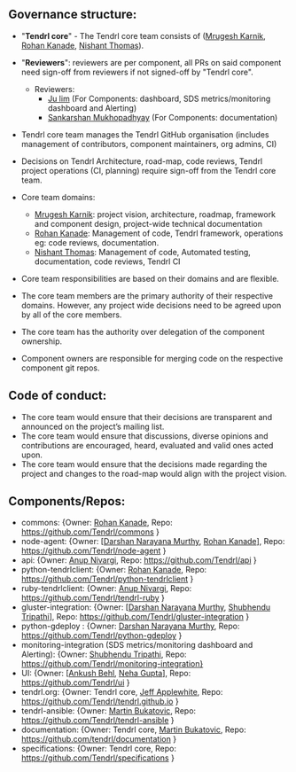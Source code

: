## Governance structure:
* "**Tendrl core**" - The Tendrl core team consists of ([Mrugesh Karnik](https://github.com/brainfunked), [Rohan Kanade](https://github.com/r0h4n), [Nishant Thomas](https://github.com/nthomas-redhat)).
* "**Reviewers**": reviewers are per component, all PRs on said component need sign-off from reviewers if not signed-off by "Tendrl core".
   * Reviewers:
       * [Ju lim](https://github.com/julienlim) (For Components: dashboard, SDS metrics/monitoring dashboard and Alerting)
       * [Sankarshan Mukhopadhyay](https://github.com/sankarshanmukhopadhyay) (For Components: documentation)

* Tendrl core team manages the Tendrl GitHub organisation (includes management of contributors, component maintainers, org admins, CI)
* Decisions on Tendrl Architecture, road-map, code reviews, Tendrl project operations (CI, planning) require sign-off from the Tendrl core team.
* Core team domains:
   * [Mrugesh Karnik](https://github.com/brainfunked): project vision, architecture, roadmap, framework and component design, project-wide technical documentation
   * [Rohan Kanade](https://github.com/r0h4n): Management of code, Tendrl framework, operations eg: code reviews, documentation.
   * [Nishant Thomas](https://github.com/nthomas-redhat): Management of code, Automated testing, documentation, code reviews, Tendrl CI
* Core team responsibilities are based on their domains and are flexible.
* The core team members are the primary authority of their respective domains. However, any project wide decisions need to be agreed upon by all of the core members.
* The core team has the authority over delegation of the component ownership.
* Component owners are responsible for merging code on the respective component git repos.

## Code of conduct:
* The core team would ensure that their decisions are transparent and announced on the project’s mailing list.
* The core team would ensure that discussions, diverse opinions and contributions are encouraged, heard, evaluated and valid ones acted upon.
* The core team would ensure that the decisions made regarding the project and changes to the road-map would align with the project vision.

## Components/Repos:
* commons: {Owner: [Rohan Kanade](https://github.com/r0h4n), Repo: https://github.com/Tendrl/commons }
* node-agent: {Owner: [[Darshan Narayana Murthy](https://github.com/nnDarshan), [Rohan Kanade](https://github.com/r0h4n)], Repo: https://github.com/Tendrl/node-agent }
* api: {Owner: [Anup Nivargi](https://github.com/anivargi), Repo: https://github.com/Tendrl/api }
* python-tendrlclient: {Owner: [Rohan Kanade](https://github.com/r0h4n), Repo: https://github.com/Tendrl/python-tendrlclient }
* ruby-tendrlclient: {Owner: [Anup Nivargi](https://github.com/anivargi), Repo: https://github.com/Tendrl/tendrl-ruby }
* gluster-integration: {Owner: [[Darshan Narayana Murthy](https://github.com/nnDarshan), [Shubhendu Tripathi](https://github.com/shtripat)], Repo: https://github.com/Tendrl/gluster-integration }
* python-gdeploy : {Owner: [Darshan Narayana Murthy](https://github.com/nnDarshan), Repo: https://github.com/Tendrl/python-gdeploy }
* monitoring-integration (SDS metrics/monitoring dashboard and Alerting): {Owner: [Shubhendu Tripathi](https://github.com/shtripat), Repo: https://github.com/Tendrl/monitoring-integration}
* UI: {Owner: [[Ankush Behl](https://github.com/cloudbehl), [Neha Gupta](https://github.com/gnehapk)], Repo: https://github.com/Tendrl/ui }
* tendrl.org: {Owner: Tendrl core, [Jeff Applewhite](https://github.com/japplewhite), Repo: https://github.com/Tendrl/tendrl.github.io }
* tendrl-ansible: {Owner: [Martin Bukatovic](https://github.com/mbukatov), Repo: https://github.com/Tendrl/tendrl-ansible }
* documentation: {Owner: Tendrl core, [Martin Bukatovic](https://github.com/mbukatov), Repo: https://github.com/tendrl/documentation }
* specifications: {Owner: Tendrl core, Repo: https://github.com/Tendrl/specifications }